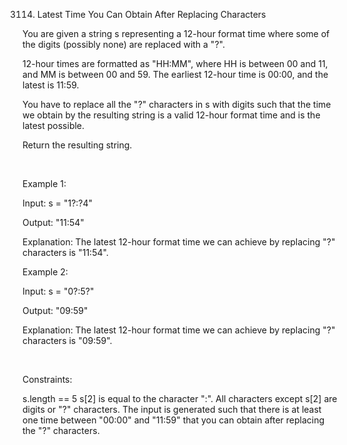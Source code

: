 3114. Latest Time You Can Obtain After Replacing Characters

You are given a string s representing a 12-hour format time where some of the digits (possibly none) are replaced with a "?".

12-hour times are formatted as "HH:MM", where HH is between 00 and 11, and MM is between 00 and 59. The earliest 12-hour time is 00:00, and the latest is 11:59.

You have to replace all the "?" characters in s with digits such that the time we obtain by the resulting string is a valid 12-hour format time and is the latest possible.

Return the resulting string.

 

Example 1:

Input: s = "1?:?4"

Output: "11:54"

Explanation: The latest 12-hour format time we can achieve by replacing "?" characters is "11:54".

Example 2:

Input: s = "0?:5?"

Output: "09:59"

Explanation: The latest 12-hour format time we can achieve by replacing "?" characters is "09:59".

 

Constraints:

s.length == 5
s[2] is equal to the character ":".
All characters except s[2] are digits or "?" characters.
The input is generated such that there is at least one time between "00:00" and "11:59" that you can obtain after replacing the "?" characters.